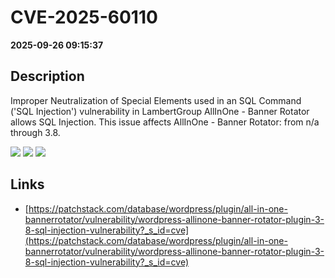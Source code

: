 # CVE-2025-60110

**2025-09-26 09:15:37**

## Description
Improper Neutralization of Special Elements used in an SQL Command ('SQL Injection') vulnerability in LambertGroup AllInOne - Banner Rotator allows SQL Injection. This issue affects AllInOne - Banner Rotator: from n/a through 3.8.

![](https://img.shields.io/static/v1?label=Score&message=8.5&color=red)
![](https://img.shields.io/static/v1?label=Severity&message=HIGH&color=red)
![](https://img.shields.io/static/v1?label=CWE&message=SQL&color=green)

## Links
- [https://patchstack.com/database/wordpress/plugin/all-in-one-bannerrotator/vulnerability/wordpress-allinone-banner-rotator-plugin-3-8-sql-injection-vulnerability?_s_id=cve](https://patchstack.com/database/wordpress/plugin/all-in-one-bannerrotator/vulnerability/wordpress-allinone-banner-rotator-plugin-3-8-sql-injection-vulnerability?_s_id=cve)
